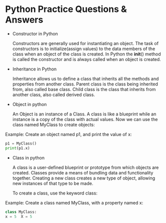 # Python Practice Questions & Answers

- Constructor in Python
  
  Constructors are generally used for instantiating an object. The task of constructors is to initialize(assign values) to the data members of the class when an object of the class is created. In Python the __init__() method is called the constructor and is always called when an object is created.

- Inheritance in Python
  
  Inheritance allows us to define a class that inherits all the methods and properties from another class.
  Parent class is the class being inherited from, also called base class.
  Child class is the class that inherits from another class, also called derived class.

- Object in python

  An Object is an instance of a Class. A class is like a blueprint while an instance is a copy of the class with actual values.
Now we can use the class named MyClass to create objects:


Example:  Create an object named p1, and print the value of x:
```py 
p1 = MyClass()
print(p1.x)
```
- Class in python				

  A class is a user-defined blueprint or prototype from which objects are created. Classes provide a means of bundling data and functionality together. Creating a new class creates a new type of object, allowing new instances of that type to be made. 
  
  To create a class, use the keyword class:
  
Example: Create a class named MyClass, with a property named x:
```py
class MyClass:
x = 5  X = 5
```
